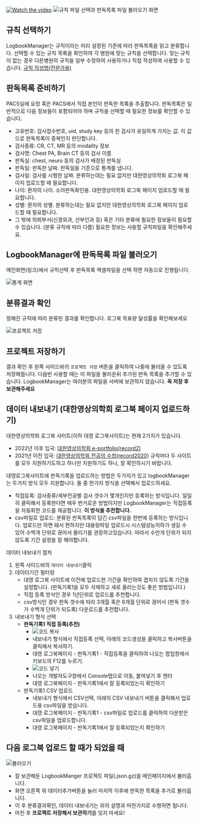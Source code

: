 [![Watch the video](https://img.youtube.com/vi/rjWRIovmG34/0.jpg)](https://www.youtube.com/watch?v=rjWRIovmG34)
![규칙 파일 선택과 판독목록 파일 불러오기 화면](/imgs/main_rule_and_file_select.png)
## 규칙 선택하기
LogbookManager는 규칙이라는 미리 설정된 기준에 따라 판독목록을 읽고 분류합니다.
선택할 수 있는 규칙 목록을 확인하여 각 병원에 맞는 규칙을 선택합니다.
맞는 규칙이 없는 경우 다른병원의 규칙을 일부 수정하여 사용하거나 직접 작성하여 사용할 수 있습니다.
[규칙 작성법(전문가용)](./1._규칙파일_작성_가이드.md)

## 판독목록 준비하기
PACS실에 요청 혹은 PACS에서 직접 본인이 판독한 목록을 추출합니다.
판독목록은 일반적으로 다음 정보들이 포함되어야 하며 규칙을 선택할 때 필요한 정보를 확인할 수 있습니다.
- 고유번호: 검사접수번호, uid, study key 등의 한 검사가 유일하게 가지는 값. 이 값으로 판독목록이 중복인지 판단합니다.
- 검사종류: CR, CT, MR 등의 modality 정보
- 검사명: Chest PA, Brain CT 등의 검사 이름
- 판독실: chest, neuro 등의 검사가 배정된 판독실
- 판독일: 판독한 날짜. 판독일을 기준으로 통계를 냅니다.
- 검사일: 검사를 시행한 날짜. 분류하는데는 필요 없지만 대한영상의학회 로그북 페이지 업로드할 때 필요합니다.
- 나이: 환자의 나이. 소아판독확인용. 대한영상의학회 로그북 페이지 업로드할 때 필요합니다.
- 성별: 환자의 성별. 분류하는데는 필요 없지만 대한영상의학회 로그북 페이지 업로드할 때 필요합니다.
- 그 밖에 의뢰부서(신경외과, 산부인과 등) 혹은 기타 분류에 필요한 정보들이 필요할 수 있습니다. (분류 규칙에 따라 다름)
필요한 정보는 사용할 규칙파일을 확인해주세요.

## LogbookManager에 판독목록 파일 불러오기
메인화면(링크)에서 규칙선택 후 판독목록 엑셀파일을 선택 하면 자동으로 진행됩니다.

![통계 화면](/imgs/statistics_page.png)
## 분류결과 확인
정해진 규칙에 따라 분류된 결과를 확인합니다. 로그북 목표량 달성률을 확인해보세요

![프로젝트 저장](/imgs/project_save.png)
## 프로젝트 저장하기
결과 확인 후 왼쪽 사이드바의 `프로젝트 저장` 버튼을 클릭하여 나중에 불러올 수 있도록 저장해둡니다.
다음번 사용할 때는 이 파일을 불러온뒤 추가된 판독 목록을 추가할 수 있습니다.
LogbookManager는 여러분의 파일을 서버에 보관하지 않습니다. **꼭 저장 후 보관해주세요**

## 데이터 내보내기 (대한영상의학회 로그북 페이지 업로드하기)
대한영상의학회 로그북 사이트(이하 대영 로그북사이트)는 현재 2가지가 있습니다.
- 2022년 이후 입국: [대한영상의학회 e-portfolio(record2)](https://record2.radiology.or.kr/)
- 2021년 이전 입국: [대한영상의학회 전공의 수첩(record2020)](https://record2020.radiology.or.kr/)
규칙마다 두 사이트를 모두 지원하기도하고 하나만 지원하기도 하니, 잘 확인하시기 바랍니다.

대영로그북사이트에 판독기록을 업로드하는 방법은 두가지가 있고 logbookManager는 두가지 방식 모두 지원합니다. 둘 중 한가지 방식을 선택해서 업로드하세요.
- 직접등록: 검사종류/세부전공별 검사 갯수가 몇개인지만 등록하는 방식입니다. 일일히 클릭해서 등록한다면 매우 번거로운 방법이지만 LogbookManager는 직접등록을 자동화한 코드를 제공합니다. **이 방식을 추천합니다.**
- csv파일로 업로드: 분류된 판독목록이 담긴 csv파일을 한번에 등록하는 방식입니다. 업로드만 하면 돼서 편하지만 대용량파일 업로드시 시스템성능저하가 생길 수 있어 수백개 단위로 끊어서 올리기를 권장하고있습니다. 따라서 수만개 단위가 되지 않도록 기간 설정을 잘 해야합니다.


데이터 내보내기 절차
1. 왼쪽 사이드바의 `데이터 내보내기`클릭
2. 데이터기간 필터링
    - 대영 로그북 사이트에 이전에 업로드한 기간을 확인하여 겹치지 않도록 기간을 설정합니다. (판독기록1을 모두 삭제하고 새로 올리는것도 좋은 방법입니다.)
    - 직접 등록 방식인 경우 1년단위로 업로드를 추천합니다.
    - csv방식인 경우 판독 갯수에 따라 3개월 혹은 6개월 단위로 끊어서 (판독 갯수가 수백개 단위가 되도록) 다운로드를 추천합니다.
3. 내보내기 형식 선택
    - **판독기록1 직접 등록(추천)**
        - ![코드 복사](/imgs/upload_code.png)
        - 내보내기 형식에서 직접등록 선택, 아래의 코드생성을 클릭하고 복사버튼을 클릭해서 복사하기.
        - 대영 로그북페이지 - 판독기록1 - 직접등록을 클릭하여 나오는 팝업창에서 키보드의 F12를 누르기.
        - ![코드 넣기](/imgs/paste_to_console.png)
        - 나오는 개발자도구창에서 Console탭으로 이동, 붙여넣기 후 엔터
        - 대영 로그북페이지 - 판독기록1에서 잘 등록되었는지 확인하기
    - 판독기록1 CSV 업로드
        - 내보내기 형식에서 CSV선택, 아래의 CSV 내보내기 버튼을 클릭해서 업로드용 csv파일을 받습니다.
        - 대영 로그북페이지 - 판독기록1 - csv파일로 업로드를 클릭하여 다운받은 csv파일을 업로드합니다.
        - 대영 로그북페이지 - 판독기록1에서 잘 등록되었는지 확인하기

## 다음 로그북 업로드 할 때가 되었을 때
![불러오기](/imgs/project_load.png)
- 잘 보관해둔 LogbookManger 프로젝트 파일(.json.gz)을 메인페이지에서 불러옵니다.
- 화면 오른쪽 위 데이터추가버튼을 눌러 마지막 이후에 판독한 목록을 추가로 불러옵니다.
- 이 후 분류결과확인, 데이터 내보내기는 위의 설명과 마찬가지로 수행하면 됩니다.
- 마친 후 **프로젝트 저장해서 보관하기**를 잊지 마세요!